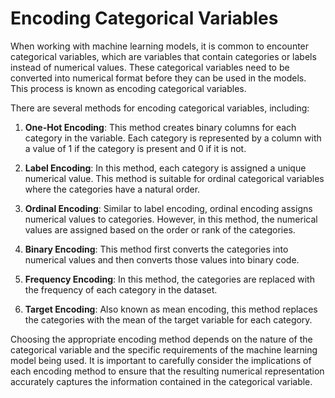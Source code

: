 <h1>Encoding Categorical Variables</h1>
<p>When working with machine learning models, it is common to encounter categorical variables, which are variables that contain categories or labels instead of numerical values. These categorical variables need to be converted into numerical format before they can be used in the models. This process is known as encoding categorical variables.</p>
<p>There are several methods for encoding categorical variables, including:</p>
<ol>
<li>
<p><strong>One-Hot Encoding</strong>: This method creates binary columns for each category in the variable. Each category is represented by a column with a value of 1 if the category is present and 0 if it is not.</p>
</li>
<li>
<p><strong>Label Encoding</strong>: In this method, each category is assigned a unique numerical value. This method is suitable for ordinal categorical variables where the categories have a natural order.</p>
</li>
<li>
<p><strong>Ordinal Encoding</strong>: Similar to label encoding, ordinal encoding assigns numerical values to categories. However, in this method, the numerical values are assigned based on the order or rank of the categories.</p>
</li>
<li>
<p><strong>Binary Encoding</strong>: This method first converts the categories into numerical values and then converts those values into binary code.</p>
</li>
<li>
<p><strong>Frequency Encoding</strong>: In this method, the categories are replaced with the frequency of each category in the dataset.</p>
</li>
<li>
<p><strong>Target Encoding</strong>: Also known as mean encoding, this method replaces the categories with the mean of the target variable for each category.</p>
</li>
</ol>
<p>Choosing the appropriate encoding method depends on the nature of the categorical variable and the specific requirements of the machine learning model being used. It is important to carefully consider the implications of each encoding method to ensure that the resulting numerical representation accurately captures the information contained in the categorical variable.</p>